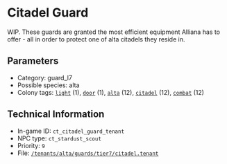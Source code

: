 # Citadel Guard

WIP. These guards are granted the most efficient equipment Alliana has to offer - all in order to protect one of alta citadels they reside in.

## Parameters

- Category: guard_l7
- Possible species: alta
- Colony tags: [`light`](https://ceterai.github.io/MyEnternia/Wiki/Tags/Light) (1), [`door`](https://ceterai.github.io/MyEnternia/Wiki/Tags/Door) (1), [`alta`](https://ceterai.github.io/MyEnternia/Wiki/Tags/Alta) (12), [`citadel`](https://ceterai.github.io/MyEnternia/Wiki/Tags/Citadel) (12), [`combat`](https://ceterai.github.io/MyEnternia/Wiki/Tags/Combat) (12)

## Technical Information

- In-game ID: `ct_citadel_guard_tenant`
- NPC type: `ct_stardust_scout`
- Priority: `9`
- File: [`/tenants/alta/guards/tier7/citadel.tenant`](https://github.com/Ceterai/Enternia/blob/main/tenants/alta/guards/tier7/citadel.tenant)

